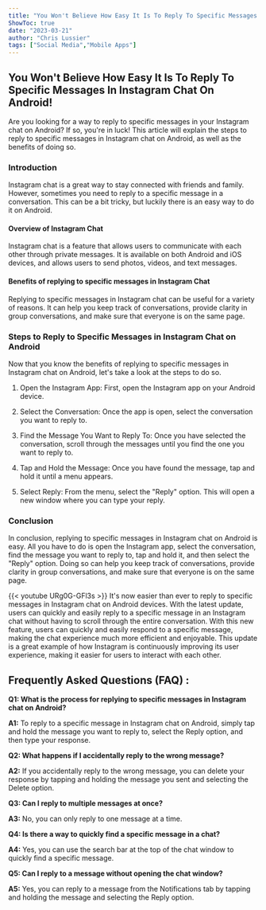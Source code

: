 ```yaml
---
title: "You Won't Believe How Easy It Is To Reply To Specific Messages In Instagram Chat On Android!"
ShowToc: true 
date: "2023-03-21"
author: "Chris Lussier" 
tags: ["Social Media","Mobile Apps"]
---
```

## You Won't Believe How Easy It Is To Reply To Specific Messages In Instagram Chat On Android!

Are you looking for a way to reply to specific messages in your Instagram chat on Android? If so, you're in luck! This article will explain the steps to reply to specific messages in Instagram chat on Android, as well as the benefits of doing so.

### Introduction 

Instagram chat is a great way to stay connected with friends and family. However, sometimes you need to reply to a specific message in a conversation. This can be a bit tricky, but luckily there is an easy way to do it on Android. 

#### Overview of Instagram Chat

Instagram chat is a feature that allows users to communicate with each other through private messages. It is available on both Android and iOS devices, and allows users to send photos, videos, and text messages.

#### Benefits of replying to specific messages in Instagram Chat

Replying to specific messages in Instagram chat can be useful for a variety of reasons. It can help you keep track of conversations, provide clarity in group conversations, and make sure that everyone is on the same page.

### Steps to Reply to Specific Messages in Instagram Chat on Android

Now that you know the benefits of replying to specific messages in Instagram chat on Android, let's take a look at the steps to do so. 

1. Open the Instagram App: First, open the Instagram app on your Android device.

2. Select the Conversation: Once the app is open, select the conversation you want to reply to.

3. Find the Message You Want to Reply To: Once you have selected the conversation, scroll through the messages until you find the one you want to reply to.

4. Tap and Hold the Message: Once you have found the message, tap and hold it until a menu appears.

5. Select Reply: From the menu, select the "Reply" option. This will open a new window where you can type your reply.

### Conclusion

In conclusion, replying to specific messages in Instagram chat on Android is easy. All you have to do is open the Instagram app, select the conversation, find the message you want to reply to, tap and hold it, and then select the "Reply" option. Doing so can help you keep track of conversations, provide clarity in group conversations, and make sure that everyone is on the same page.

{{< youtube URg0G-GFl3s >}} 
It's now easier than ever to reply to specific messages in Instagram chat on Android devices. With the latest update, users can quickly and easily reply to a specific message in an Instagram chat without having to scroll through the entire conversation. With this new feature, users can quickly and easily respond to a specific message, making the chat experience much more efficient and enjoyable. This update is a great example of how Instagram is continuously improving its user experience, making it easier for users to interact with each other.

## Frequently Asked Questions (FAQ) :
**Q1: What is the process for replying to specific messages in Instagram chat on Android?**

**A1:** To reply to a specific message in Instagram chat on Android, simply tap and hold the message you want to reply to, select the Reply option, and then type your response.

**Q2: What happens if I accidentally reply to the wrong message?**

**A2:** If you accidentally reply to the wrong message, you can delete your response by tapping and holding the message you sent and selecting the Delete option.

**Q3: Can I reply to multiple messages at once?**

**A3:** No, you can only reply to one message at a time.

**Q4: Is there a way to quickly find a specific message in a chat?**

**A4:** Yes, you can use the search bar at the top of the chat window to quickly find a specific message.

**Q5: Can I reply to a message without opening the chat window?**

**A5:** Yes, you can reply to a message from the Notifications tab by tapping and holding the message and selecting the Reply option.


